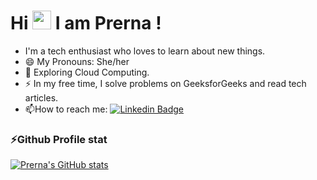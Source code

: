 


#    Hi <img src="https://media.giphy.com/media/hvRJCLFzcasrR4ia7z/giphy.gif" width="30px"/>  I am Prerna !

- I'm a tech enthusiast who loves to learn about new things. 
- 😄 My Pronouns: She/her
- :seedling: Exploring Cloud Computing.
- :zap: In my free time, I solve problems on GeeksforGeeks and read tech articles.
- :mailbox:How to reach me: [![Linkedin Badge](https://img.shields.io/badge/-kakbar-blue?style=flat&logo=Linkedin&logoColor=white)](your-linkedin-url)


### ⚡️Github Profile stat

[![Prerna's GitHub stats](https://github-readme-stats.vercel.app/api?username=pre506)](https://github.com/pre506/github-readme-stats)



